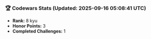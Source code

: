 ### 🏆 Codewars Stats (Updated: 2025-09-16 05:08:41 UTC)

- **Rank:** 8 kyu
- **Honor Points:** 3
- **Completed Challenges:** 1
